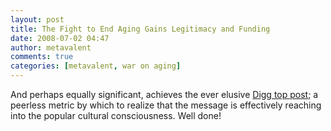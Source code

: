 ```yaml
---
layout: post
title: The Fight to End Aging Gains Legitimacy and Funding
date: 2008-07-02 04:47
author: metavalent
comments: true
categories: [metavalent, war on aging]
---
```

And perhaps equally significant, achieves the ever elusive <a href="https://digg.com/health/The_Fight_to_End_Aging_Gains_Legitimacy_and_Funding">Digg top post</a>; a peerless metric by which to realize that the message is effectively reaching into the popular cultural consciousness. Well done!<br />

